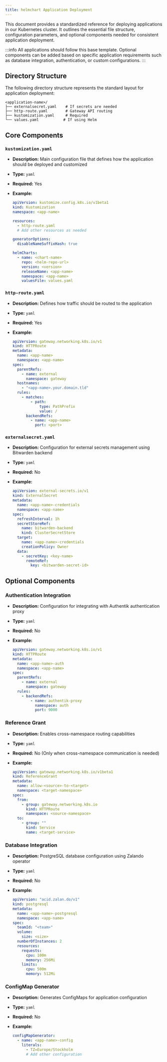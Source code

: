 ```yaml
---
title: helmchart Application Deployment
---
```


This document provides a standardized reference for deploying applications in our Kubernetes cluster. It outlines the essential file structure, configuration parameters, and optional components needed for consistent application deployment.

:::info
All applications should follow this base template. Optional components can be added based on specific application requirements such as database integration, authentication, or custom configurations.
:::

## Directory Structure
The following directory structure represents the standard layout for application deployment:

```
<application-name>/
├── externalsecret.yaml    # If secrets are needed
├── http-route.yaml        # Gateway API routing
├── kustomization.yaml     # Required
└── values.yaml           # If using Helm
```

## Core Components

### `kustomization.yaml`
*   **Description:** Main configuration file that defines how the application should be deployed and customized

*   **Type:** `yaml`

*   **Required:** Yes

*   **Example:**
    ```yaml
    apiVersion: kustomize.config.k8s.io/v1beta1
    kind: Kustomization
    namespace: <app-name>

    resources:
      - http-route.yaml
      # Add other resources as needed

    generatorOptions:
      disableNameSuffixHash: true

    helmCharts:
      - name: <chart-name>
        repo: <helm-repo-url>
        version: <version>
        releaseName: <app-name>
        namespace: <app-name>
        valuesFile: values.yaml
    ```

### `http-route.yaml`
*   **Description:** Defines how traffic should be routed to the application

*   **Type:** `yaml`

*   **Required:** Yes

*   **Example:**
    ```yaml
    apiVersion: gateway.networking.k8s.io/v1
    kind: HTTPRoute
    metadata:
      name: <app-name>
      namespace: <app-name>
    spec:
      parentRefs:
        - name: external
          namespace: gateway
      hostnames:
        - "<app-name>.your.domain.tld"
      rules:
        - matches:
            - path:
                type: PathPrefix
                value: /
          backendRefs:
            - name: <app-name>
              port: <port>
    ```

### `externalsecret.yaml`
*   **Description:** Configuration for external secrets management using Bitwarden backend

*   **Type:** `yaml`

*   **Required:** No

*   **Example:**
    ```yaml
    apiVersion: external-secrets.io/v1
    kind: ExternalSecret
    metadata:
      name: <app-name>-credentials
      namespace: <app-name>
    spec:
      refreshInterval: 1h
      secretStoreRef:
        name: bitwarden-backend
        kind: ClusterSecretStore
      target:
        name: <app-name>-credentials
        creationPolicy: Owner
      data:
        - secretKey: <key-name>
          remoteRef:
            key: <bitwarden-secret-id>
    ```

## Optional Components

### Authentication Integration
*   **Description:** Configuration for integrating with Authentik authentication proxy

*   **Type:** `yaml`

*   **Required:** No

*   **Example:**
    ```yaml
    apiVersion: gateway.networking.k8s.io/v1
    kind: HTTPRoute
    metadata:
      name: <app-name>-auth
      namespace: <app-name>
    spec:
      parentRefs:
        - name: external
          namespace: gateway
      rules:
        - backendRefs:
            - name: authentik-proxy
              namespace: auth
              port: 9000
    ```

### Reference Grant
*   **Description:** Enables cross-namespace routing capabilities

*   **Type:** `yaml`

*   **Required:** No (Only when cross-namespace communication is needed)

*   **Example:**
    ```yaml
    apiVersion: gateway.networking.k8s.io/v1beta1
    kind: ReferenceGrant
    metadata:
      name: allow-<source>-to-<target>
      namespace: <target-namespace>
    spec:
      from:
        - group: gateway.networking.k8s.io
          kind: HTTPRoute
          namespace: <source-namespace>
      to:
        - group: ""
          kind: Service
          name: <target-service>
    ```

### Database Integration
*   **Description:** PostgreSQL database configuration using Zalando operator

*   **Type:** `yaml`

*   **Required:** No

*   **Example:**
    ```yaml
    apiVersion: "acid.zalan.do/v1"
    kind: postgresql
    metadata:
      name: <app-name>-postgresql
      namespace: <app-name>
    spec:
      teamId: "<team>"
      volume:
        size: <size>
      numberOfInstances: 2
      resources:
        requests:
          cpu: 100m
          memory: 256Mi
        limits:
          cpu: 500m
          memory: 512Mi
    ```

### ConfigMap Generator
*   **Description:** Generates ConfigMaps for application configuration

*   **Type:** `yaml`

*   **Required:** No

*   **Example:**
    ```yaml
    configMapGenerator:
      - name: <app-name>-config
        literals:
          - TZ=Europe/Stockholm
          # Add other configuration
    ```